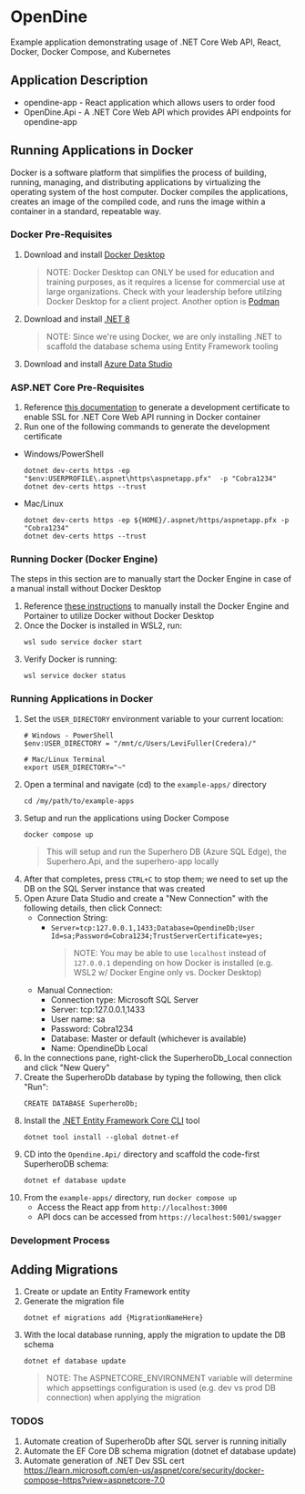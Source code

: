 # OpenDine
Example application demonstrating usage of .NET Core Web API, React, Docker, Docker Compose, and Kubernetes

## Application Description
- opendine-app - React application which allows users to order food
- OpenDine.Api - A .NET Core Web API which provides API endpoints for opendine-app

## Running Applications in Docker
Docker is a software platform that simplifies the process of building, running, managing, and distributing applications by virtualizing the operating system of the host computer. Docker compiles the applications, creates an image of the compiled code, and runs the image within a container in a standard, repeatable way.

### Docker Pre-Requisites
1. Download and install [Docker Desktop](https://www.docker.com/products/docker-desktop/)
    > NOTE: Docker Desktop can ONLY be used for education and training purposes, as it requires a license for commercial use at large organizations. Check with your leadership before utilzing Docker Desktop for a client project. Another option is [Podman](https://podman.io/)
2. Download and install [.NET 8](https://dotnet.microsoft.com/en-us/download)
    > NOTE: Since we're using Docker, we are only installing .NET to scaffold the database schema using Entity Framework tooling
3. Download and install [Azure Data Studio](https://azure.microsoft.com/en-us/products/data-studio)

### ASP.NET Core Pre-Requisites
1. Reference [this documentation](https://learn.microsoft.com/en-us/aspnet/core/security/docker-compose-https?view=aspnetcore-8.0) to generate a development certificate to enable SSL for .NET Core Web API running in Docker container
1. Run one of the following commands to generate the development certificate
  - Windows/PowerShell
    ```
    dotnet dev-certs https -ep "$env:USERPROFILE\.aspnet\https\aspnetapp.pfx"  -p "Cobra1234"
    dotnet dev-certs https --trust
    ```
  - Mac/Linux
    ```
    dotnet dev-certs https -ep ${HOME}/.aspnet/https/aspnetapp.pfx -p "Cobra1234"
    dotnet dev-certs https --trust
    ```

### Running Docker (Docker Engine)
The steps in this section are to manually start the Docker Engine in case of a manual install without Docker Desktop
1. Reference [these instructions](https://www.paulsblog.dev/how-to-install-docker-without-docker-desktop-on-windows/) to manually install the Docker Engine and Portainer to utilize Docker without Docker Desktop
2. Once the Docker is installed in WSL2, run:
    ```
    wsl sudo service docker start
    ```
3. Verify Docker is running:
    ```
    wsl service docker status
    ```

### Running Applications in Docker
1. Set the `USER_DIRECTORY` environment variable to your current location:
    ```
    # Windows - PowerShell
    $env:USER_DIRECTORY = "/mnt/c/Users/LeviFuller(Credera)/"

    # Mac/Linux Terminal
    export USER_DIRECTORY="~"
    ```
1. Open a terminal and navigate (cd) to the `example-apps/` directory
    ```
    cd /my/path/to/example-apps
    ```
2. Setup and run the applications using Docker Compose
    ```
    docker compose up
    ```
    > This will setup and run the Superhero DB (Azure SQL Edge), the Superhero.Api, and the superhero-app locally
3. After that completes, press `CTRL+C` to stop them; we need to set up the DB on the SQL Server instance that was created
4. Open Azure Data Studio and create a "New Connection" with the following details, then click Connect:
    - Connection String:
      - `Server=tcp:127.0.0.1,1433;Database=OpendineDb;User Id=sa;Password=Cobra1234;TrustServerCertificate=yes;`
        > NOTE: You may be able to use `localhost` instead of `127.0.0.1` depending on how Docker is installed (e.g. WSL2 w/ Docker Engine only vs. Docker Desktop)
    - Manual Connection:
      - Connection type: Microsoft SQL Server
      - Server: tcp:127.0.0.1,1433
      - User name: sa
      - Password: Cobra1234
      - Database: Master or default (whichever is available)
      - Name: OpendineDb Local
5. In the connections pane, right-click the SuperheroDb_Local connection and click "New Query"
6. Create the SuperheroDb database by typing the following, then click "Run":
    ```
    CREATE DATABASE SuperheroDb;
    ```
7. Install the [.NET Entity Framework Core CLI](https://learn.microsoft.com/en-us/ef/core/cli/dotnet) tool
    ```
    dotnet tool install --global dotnet-ef
    ```
8. CD into the `Opendine.Api/` directory and scaffold the code-first SuperheroDB schema:
    ```
    dotnet ef database update
    ```
9. From the `example-apps/` directory, run `docker compose up`
    - Access the React app from `http://localhost:3000`
    - API docs can be accessed from `https://localhost:5001/swagger`
### Development Process
## Adding Migrations
1. Create or update an Entity Framework entity
1. Generate the migration file
    ```
    dotnet ef migrations add {MigrationNameHere}
    ```
1. With the local database running, apply the migration to update the DB schema
    ```
    dotnet ef database update
    ```
    > NOTE: The ASPNETCORE_ENVIRONMENT variable will determine which appsettings configuration is used (e.g. dev vs prod DB connection) when applying the migration

### TODOS
1. Automate creation of SuperheroDb after SQL server is running initially
2. Automate the EF Core DB schema migration (dotnet ef database update)
3. Automate generation of .NET Dev SSL cert
    https://learn.microsoft.com/en-us/aspnet/core/security/docker-compose-https?view=aspnetcore-7.0